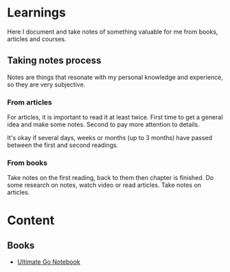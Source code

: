 # Learnings

Here I document and take notes of something valuable for me from books, articles and courses.

## Taking notes process

Notes are things that resonate with my personal knowledge and experience, so they are very subjective.

### From articles

For articles, it is important to read it at least twice. First time to get a general idea and make some notes. Second to
pay more attention to details.

It's okay if several days, weeks or months (up to 3 months) have passed between the first and second readings.

### From books

Take notes on the first reading, back to them then chapter is finished. Do some research on notes, watch video or read
articles. Take notes on articles.

# Content

## Books

* [Ultimate Go Notebook](/books/ultimate_go_notebook.md)